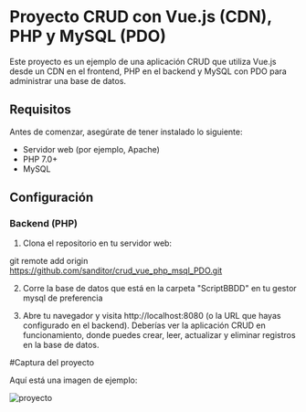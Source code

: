 # Proyecto CRUD con Vue.js (CDN), PHP y MySQL (PDO)

Este proyecto es un ejemplo de una aplicación CRUD que utiliza Vue.js desde un CDN en el frontend, PHP en el backend y MySQL con PDO para administrar una base de datos.

## Requisitos

Antes de comenzar, asegúrate de tener instalado lo siguiente:

- Servidor web (por ejemplo, Apache)
- PHP 7.0+
- MySQL

## Configuración

### Backend (PHP)

1. Clona el repositorio en tu servidor web:


git remote add origin https://github.com/sanditor/crud_vue_php_msql_PDO.git

2. Corre la base de datos que está en la carpeta "ScriptBBDD" en tu gestor mysql de preferencia

3. Abre tu navegador y visita http://localhost:8080 (o la URL que hayas configurado en el backend). Deberías ver la aplicación CRUD en funcionamiento, donde puedes crear, leer, actualizar y eliminar registros en la base de datos.

#Captura del proyecto

Aquí está una imagen de ejemplo:

![proyecto](img/capturaProyecto.png)
